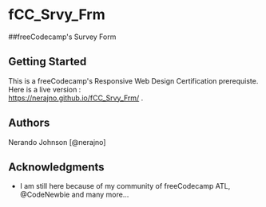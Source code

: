 # fCC_Srvy_Frm

##freeCodecamp's Survey Form

## Getting Started
This is a freeCodecamp's Responsive Web Design Certification prerequiste. Here is a live version :  
https://nerajno.github.io/fCC_Srvy_Frm/ .


## Authors
Nerando Johnson [@nerajno]

## Acknowledgments
* I am still here because of my community of freeCodecamp ATL, @CodeNewbie and many more...
